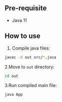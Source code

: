 ## Pre-requisite

- Java 11

## How to use
1. Compile java files:
```bash
javac -d out src/*.java
```
2.Move to `out` directory:
```bash
cd out
```
3.Run compiled main file:
```bash
java App
```